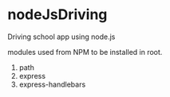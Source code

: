 # nodeJsDriving
Driving school app using node.js

modules used from NPM to be installed
in root.

1. path
2. express
3. express-handlebars
